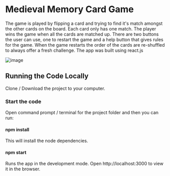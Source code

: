 # Medieval Memory Card Game

The game is played by flipping a card and trying to find it's match amongst the other cards on the board. Each card only has one match.
The player wins the game when all the cards are matched up. There are two buttons the user can use, one to restart the game and a 
help button that gives rules for the game. When the game restarts the order of the cards are re-shuffled to always offer a fresh challenge.
The app was built using react.js

![image](https://user-images.githubusercontent.com/95863021/159277349-d75ea5ac-04f2-4e9c-a88a-e829d97afea4.png)

## Running the Code Locally
Clone / Download the project to your computer.

### Start the code
Open command prompt / terminal for the project folder and then you can run:

#### npm install
This will install the node dependencies.

#### npm start
Runs the app in the development mode.
Open http://localhost:3000 to view it in the browser.
